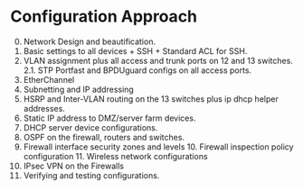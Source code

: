 # Configuration Approach
0. Network Design and beautification.
1. Basic settings to all devices + SSH + Standard ACL for SSH.
2. VLAN assignment plus all access and trunk ports on 12 and 13 switches.
	2.1. STP Portfast and BPDUguard configs on all access ports.
3. EtherChannel
4. Subnetting and IP addressing
5. HSRP and Inter-VLAN routing on the 13 switches plus ip dhcp helper addresses.
6. Static IP address to DMZ/server farm devices.
7. DHCP server device configurations.
8. OSPF on the firewall, routers and switches.
9. Firewall interface security zones and levels 10. Firewall inspection policy configuration 11. Wireless network configurations
12. IPsec VPN on the Firewalls
13. Verifying and testing configurations.